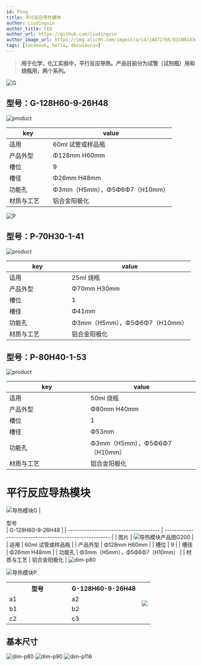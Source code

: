 ```yaml
---
id: Ping
title: 平行反应导热模块
author: Liudingxin
author_title: CEO
author_url: https://github.com/liudingxin
author_image_url: https://img.alicdn.com/imgextra/i4/14872765/O1CN0143eVeb1WIPj942dME_!!14872765.png
tags: [facebook, hello, docusaurus]
---
```


> **用于化学，化工实验中，平行反应导热。产品目前分为试管（试剂瓶）用和烧瓶用，两个系列。**

<!--truncate-->
![G](https://img.alicdn.com/imgextra/i4/14872765/O1CN01eXBZbj1WIPjKWFozo_!!14872765.jpg)
## 型号：G-128H60-9-26H48
![product](https://img.alicdn.com/imgextra/i4/14872765/O1CN01VfqC8S1WIPjKWIN1J_!!14872765.jpg)
<br/>

| <div style="width:100px;"> key </div> | value                         |
| ------------------------------------- | ----------------------------- |
| 适用                                  | 60ml 试管或样品瓶             |
| 产品外型                              | Φ128mm H60mm                  |
| 槽位                                  | 9                             |
| 槽径                                  | Φ26mm H48mm                   |
| 功能孔                                | Φ3mm（H5mm），Φ5Φ6Φ7（H10mm） |
| 材质与工艺                            | 铝合金阳极化                  |

 

![P](https://img.alicdn.com/imgextra/i2/14872765/O1CN01jS1L821WIPjHWQ3hA_!!14872765.jpg)
## 型号：P-70H30-1-41
![product](https://img.alicdn.com/imgextra/i4/14872765/O1CN01STUBuA1WIPjNtMlLx_!!14872765.jpg)


| <div style="width:150px;">key  </div> | value                         |
| ------------------------------------- | ----------------------------- |
| 适用                                  | 25ml 烧瓶                     |
| 产品外型                              | Φ70mm H30mm                   |
| 槽位                                  | 1                             |
| 槽径                                  | Φ41mm                         |
| 功能孔                                | Φ3mm（H5mm），Φ5Φ6Φ7（H10mm） |
| 材质与工艺                            | 铝合金阳极化                  |

## 型号：P-80H40-1-53
![product](https://img.alicdn.com/imgextra/i4/14872765/O1CN01STUBuA1WIPjNtMlLx_!!14872765.jpg)


| <div style="width:200px;"> key </div> | value                         |
| ------------------------------------- | ----------------------------- |
| 适用                                  | 50ml 烧瓶                     |
| 产品外型                              | Φ80mm H40mm                   |
| 槽位                                  | 1                             |
| 槽径                                  | Φ53mm                         |
| 功能孔                                | Φ3mm（H5mm），Φ5Φ6Φ7（H10mm） |
| 材质与工艺                            | 铝合金阳极化                  |

# 平行反应导热模块
![导热模块G](C1DB6E394201457EB210593A9684DC28)
| <div style="width:150px;"> 型号 </div> | G-128H60-9-26H48                                        |
| -------------------------------------- | ------------------------------------------------------- |
| 图片                                   | ![导热模块产品图G200](8A800DFD5E3142D19565D96E281480EC) |
| 适用                                   | 60ml 试管或样品瓶                                       |
| 产品外型                               | Φ128mm H60mm                                            |
| 槽位                                   | 9                                                       |
| 槽径                                   | Φ26mm H48mm                                             |
| 功能孔                                 | Φ3mm（H5mm），Φ5Φ6Φ7（H10mm）                           |
| 材质与工艺                             | 铝合金阳极化                                            |
![dim-p80](54CAF7905109488FB937AC34A30CDE7C)

![导热模块P](EDCB5A7F229847B08DF898E9A19A8007)
<table>
  <tr>
    <th style="width:150px">型号</th>
    <th>G-128H60-9-26H48</th>
    <th rowspan="8"> <img src="https://img.alicdn.com/imgextra/i4/14872765/O1CN01eXBZbj1WIPjKWFozo_!!14872765.jpg" /></th>
  </tr>
  <tr>
    <td>a1</td>
    <td>a2</td>
  </tr>
  <tr>
    <td>b1</td>
    <td>b2</td>
  </tr>
  <tr>
    <td>c2</td>
    <td>c3</td>
  </tr>
</table>

## 基本尺寸
![dim-p80](54CAF7905109488FB937AC34A30CDE7C)
![dim-p90](A54A56E1D23749EF8CE2F785747C1068)
![dim-p116](D584E5F0E41349D182FA14015DF88991)
